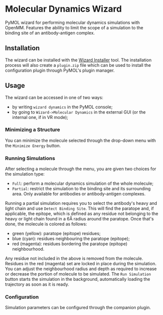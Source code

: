 # Molecular Dynamics Wizard
PyMOL wizard for performing molecular dynamics simulations with OpenMM. Features the ability to limit the scope of a simulation to the binding site of an antibody-antigen complex.

## Installation
The wizard can be installed with the [Wizard Installer](https://github.com/Nargaruga/pymol_wizard_installer) tool.
The installation process will also create a `plugin.zip` file which can be used to install the configuration plugin through PyMOL's plugin manager.

## Usage
The wizard can be accessed in one of two ways:
- by writing `wizard dynamics` in the PyMOL console;
- by going to `Wizard->Molecular Dynamics` in the external GUI (or the internal one, if in VR mode);

### Minimizing a Structure
You can minimize the molecule selected through the drop-down menu with the `Minimize Energy` button.

### Running Simulations
After selecting a molecule through the menu, you are given two choices for the simulation type:
- `Full`: perform a molecular dynamics simulation of the whole molecule;
- `Partial`: restrict the simulation to the binding site and its surrounding area. Only available for antibodies or antibody-antigen complexes.

Running a partial simulation requires you to select the antibody's heavy and light chain and use `Detect Binding Site`. This will find the paratope and, if applicable, the epitope, which is defined as any residue not belonging to the heavy or light chain found in a 6Å radius around the paratope. Once that's done, the molecule is colored as follows:
- green (yellow): paratope (epitope) residues;
- blue (cyan): residues neighbouring the paratope (epitope);
- red (magenta): residues bordering the paratope (epitope) neighbourhood.

Any residue not included in the above is removed from the molecule. Residues in the red (magenta) set are locked in place during the simulation. You can adjust the neighbourhood radius and depth as required to increase or decrease the portion of molecule to be simulated. The `Run Simulation` button starts the simulation in the background, automatically loading the trajectory as soon as it is ready.

### Configuration
Simulation parameters can be configured through the companion plugin.

